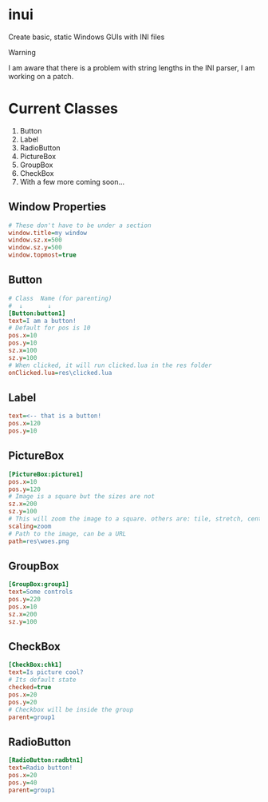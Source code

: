 # inui
Create basic, static Windows GUIs with INI files

> [!WARNING]
> I am aware that there is a problem with string lengths in the INI parser, I am working on a patch.

# Current Classes

1. Button
2. Label
3. RadioButton
4. PictureBox
5. GroupBox
6. CheckBox
7. With a few more coming soon...

## Window Properties

```ini
# These don't have to be under a section
window.title=my window
window.sz.x=500
window.sz.y=500
window.topmost=true
```

## Button

```ini
# Class  Name (for parenting) 
#  ↓       ↓ 
[Button:button1]
text=I am a button!
# Default for pos is 10
pos.x=10 
pos.y=10
sz.x=100
sz.y=100
# When clicked, it will run clicked.lua in the res folder
onClicked.lua=res\clicked.lua
```

## Label

```ini
text=<-- that is a button!
pos.x=120
pos.y=10
```

## PictureBox 

```ini
[PictureBox:picture1]
pos.x=10
pos.y=120
# Image is a square but the sizes are not
sz.x=200 
sz.y=100
# This will zoom the image to a square. others are: tile, stretch, center. try changing it to stretch!
scaling=zoom 
# Path to the image, can be a URL
path=res\woes.png
```

## GroupBox

```ini
[GroupBox:group1]
text=Some controls
pos.y=220
pos.x=10
sz.x=200
sz.y=100
```

## CheckBox

```ini
[CheckBox:chk1]
text=Is picture cool?
# Its default state
checked=true
pos.x=20
pos.y=20
# Checkbox will be inside the group
parent=group1
```

## RadioButton

```ini
[RadioButton:radbtn1]
text=Radio button!
pos.x=20
pos.y=40
parent=group1
```
